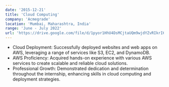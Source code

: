 ```yaml
---
date: '2015-12-21'
title: 'Cloud Computing'
company: 'Acmegrade'
location: 'Mumbai, Maharashtra, India'
range: 'June - July 2022'
url: 'https://drive.google.com/file/d/1pyor1HhU4DsMCjtaUQm9wjdYZvRIkrI6/view'
---
```


- Cloud Deployment: Successfully deployed websites and web apps on AWS, leveraging a range of services like S3, EC2, and DynamoDB.
- AWS Proficiency: Acquired hands-on experience with various AWS services to create scalable and reliable cloud solutions.
- Professional Growth: Demonstrated dedication and determination throughout the internship, enhancing skills in cloud computing and deployment strategies.
